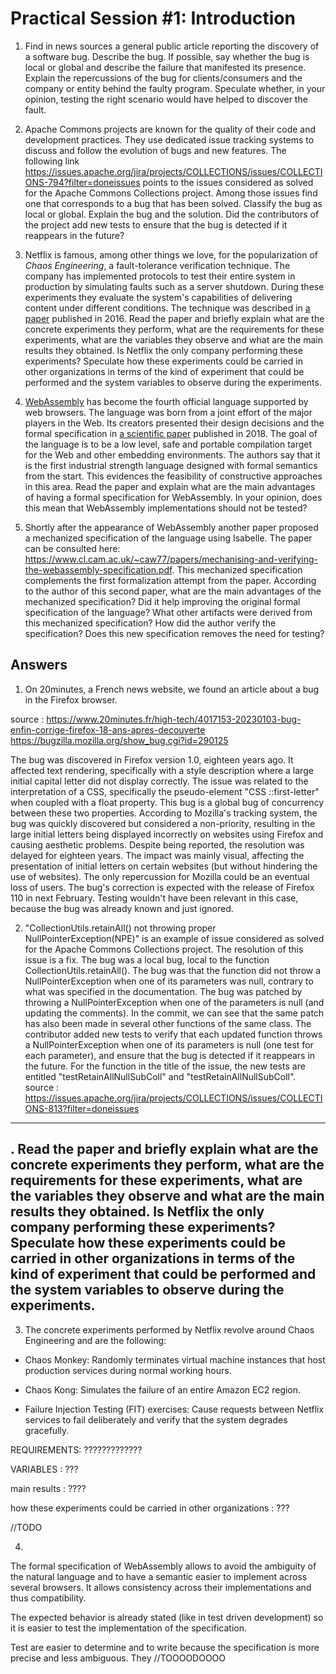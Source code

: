 # Practical Session #1: Introduction

1. Find in news sources a general public article reporting the discovery of a software bug. Describe the bug. If possible, say whether the bug is local or global and describe the failure that manifested its presence. Explain the repercussions of the bug for clients/consumers and the company or entity behind the faulty program. Speculate whether, in your opinion, testing the right scenario would have helped to discover the fault.

2. Apache Commons projects are known for the quality of their code and development practices. They use dedicated issue tracking systems to discuss and follow the evolution of bugs and new features. The following link https://issues.apache.org/jira/projects/COLLECTIONS/issues/COLLECTIONS-794?filter=doneissues points to the issues considered as solved for the Apache Commons Collections project. Among those issues find one that corresponds to a bug that has been solved. Classify the bug as local or global. Explain the bug and the solution. Did the contributors of the project add new tests to ensure that the bug is detected if it reappears in the future?

3. Netflix is famous, among other things we love, for the popularization of *Chaos Engineering*, a fault-tolerance verification technique. The company has implemented protocols to test their entire system in production by simulating faults such as a server shutdown. During these experiments they evaluate the system's capabilities of delivering content under different conditions. The technique was described in [a paper](https://arxiv.org/ftp/arxiv/papers/1702/1702.05843.pdf) published in 2016. Read the paper and briefly explain what are the concrete experiments they perform, what are the requirements for these experiments, what are the variables they observe and what are the main results they obtained. Is Netflix the only company performing these experiments? Speculate how these experiments could be carried in other organizations in terms of the kind of experiment that could be performed and the system variables to observe during the experiments.

4. [WebAssembly](https://webassembly.org/) has become the fourth official language supported by web browsers. The language was born from a joint effort of the major players in the Web. Its creators presented their design decisions and the formal specification in [a scientific paper](https://people.mpi-sws.org/~rossberg/papers/Haas,%20Rossberg,%20Schuff,%20Titzer,%20Gohman,%20Wagner,%20Zakai,%20Bastien,%20Holman%20-%20Bringing%20the%20Web%20up%20to%20Speed%20with%20WebAssembly.pdf) published in 2018. The goal of the language is to be a low level, safe and portable compilation target for the Web and other embedding environments. The authors say that it is the first industrial strength language designed with formal semantics from the start. This evidences the feasibility of constructive approaches in this area. Read the paper and explain what are the main advantages of having a formal specification for WebAssembly. In your opinion, does this mean that WebAssembly implementations should not be tested? 

5.  Shortly after the appearance of WebAssembly another paper proposed a mechanized specification of the language using Isabelle. The paper can be consulted here: https://www.cl.cam.ac.uk/~caw77/papers/mechanising-and-verifying-the-webassembly-specification.pdf. This mechanized specification complements the first formalization attempt from the paper. According to the author of this second paper, what are the main advantages of the mechanized specification? Did it help improving the original formal specification of the language? What other artifacts were derived from this mechanized specification? How did the author verify the specification? Does this new specification removes the need for testing?

## Answers

1. On 20minutes, a French news website, we found an article about a bug in the Firefox browser. 

source : https://www.20minutes.fr/high-tech/4017153-20230103-bug-enfin-corrige-firefox-18-ans-apres-decouverte
https://bugzilla.mozilla.org/show_bug.cgi?id=290125

The bug was discovered in Firefox version 1.0, eighteen years ago. It affected text rendering, specifically with a style description where a large initial capital letter did not display correctly. The issue was related to the interpretation of a CSS, specifically the pseudo-element "CSS ::first-letter" when coupled with a float property. This bug is a global bug of concurrency between these two properties. According to Mozilla's tracking system, the bug was quickly discovered but considered a non-priority, resulting in the large initial letters being displayed incorrectly on websites using Firefox and causing aesthetic problems. Despite being reported, the resolution was delayed for eighteen years. The impact was mainly visual, affecting the presentation of initial letters on certain websites (but without hindering the use of websites). The only repercussion for Mozilla could be an eventual loss of users. The bug's correction is expected with the release of Firefox 110 in next February. Testing wouldn't have been relevant in this case, because the bug was already known and just ignored.

2. "CollectionUtils.retainAll() not throwing proper NullPointerException(NPE)" is an example of issue considered as solved for the Apache Commons Collections project. The resolution of this issue is a fix.
The bug was a local bug, local to the function CollectionUtils.retainAll(). The bug was that the function did not throw a NullPointerException when one of its parameters was null, contrary to what was specified in the documentation. 
The bug was patched by throwing a NullPointerException when one of the parameters is null (and updating the comments). In the commit, we can see that the same patch has also been made in several other functions of the same class.
The contributor added new tests to verify that each updated function throws a NullPointerException when one of its parameters is null (one test for each parameter), and ensure that the bug is detected if it reappears in the future.
For the function in the title of the issue, the new tests are entitled "testRetainAllNullSubColl" and "testRetainAllNullSubColl".
source : https://issues.apache.org/jira/projects/COLLECTIONS/issues/COLLECTIONS-813?filter=doneissues


-------------
. Read the paper and briefly explain what are the concrete experiments they perform, what are the requirements for these experiments, what are the variables they observe and what are the main results they obtained. Is Netflix the only company performing these experiments? Speculate how these experiments could be carried in other organizations in terms of the kind of experiment that could be performed and the system variables to observe during the experiments.
-------------

3. The concrete experiments performed by Netflix revolve around Chaos Engineering and are the following:

- Chaos Monkey: Randomly terminates virtual machine instances that host production services during normal working hours. 

- Chaos Kong: Simulates the failure of an entire Amazon EC2 region.

- Failure Injection Testing (FIT) exercises: Cause requests between Netflix services to fail deliberately and verify that the system degrades gracefully.

REQUIREMENTS: ?????????????

VARIABLES : ???

main results : ????

how these experiments could be carried in other organizations : ???

//TODO


4.

The formal specification of WebAssembly allows to avoid the ambiguity of the natural language and to have a semantic easier to implement across several browsers. It allows consistency across their implementations and thus compatibility.


The expected behavior is already stated (like in test driven development) so it is easier to test the implementation of the specification.

Test are easier to determine and to write because the specification is more precise and less ambiguous. They //TOOOODOOOO
